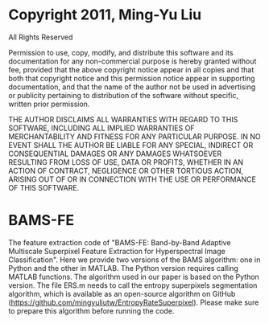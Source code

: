 # Copyright 2011, Ming-Yu Liu

All Rights Reserved 

Permission to use, copy, modify, and distribute this software and 
its documentation for any non-commercial purpose is hereby granted 
without fee, provided that the above copyright notice appear in 
all copies and that both that copyright notice and this permission 
notice appear in supporting documentation, and that the name of 
the author not be used in advertising or publicity pertaining to 
distribution of the software without specific, written prior 
permission. 

THE AUTHOR DISCLAIMS ALL WARRANTIES WITH REGARD TO THIS SOFTWARE, 
INCLUDING ALL IMPLIED WARRANTIES OF MERCHANTABILITY AND FITNESS FOR 
ANY PARTICULAR PURPOSE. IN NO EVENT SHALL THE AUTHOR BE LIABLE FOR 
ANY SPECIAL, INDIRECT OR CONSEQUENTIAL DAMAGES OR ANY DAMAGES 
WHATSOEVER RESULTING FROM LOSS OF USE, DATA OR PROFITS, WHETHER IN 
AN ACTION OF CONTRACT, NEGLIGENCE OR OTHER TORTIOUS ACTION, ARISING 
OUT OF OR IN CONNECTION WITH THE USE OR PERFORMANCE OF THIS SOFTWARE. 

# BAMS-FE
The feature extraction code of "BAMS-FE: Band-by-Band Adaptive Multiscale Superpixel Feature Extraction for Hyperspectral Image Classification". Here we provide two versions of the BAMS algorithm: one in Python and the other in MATLAB. The Python version requires calling MATLAB functions. The algorithm used in our paper is based on the Python version. The file ERS.m needs to call the entropy superpixels segmentation algorithm, which is available as an open-source algorithm on GitHub (https://github.com/mingyuliutw/EntropyRateSuperpixel). Please make sure to prepare this algorithm before running the code.

